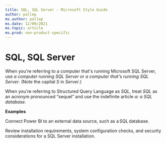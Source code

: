 ```yaml
---
title: SQL, SQL Server - Microsoft Style Guide
author: pallep
ms.author: pallep
ms.date: 12/09/2021
ms.topic: article
ms.prod: non-product-specific
---
```


# SQL, SQL Server

When you're referring to a computer that's running Microsoft SQL Server, use *a computer running SQL Server* or *a computer that's running SQL Server*. (Note the capital *S* in *Server*.)

When you're referring to Structured Query Language as *SQL,* treat *SQL* as an acronym pronounced “sequel” and use the indefinite article *a:* *a* *SQL database.*

**Examples**  

Connect Power BI to an external data source, such as a SQL database. 

Review installation requirements, system configuration checks, and security considerations for a SQL Server installation.
